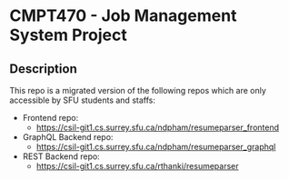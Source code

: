 # CMPT470 - Job Management System Project

## Description

This repo is a migrated version of the following repos which are only accessible
by SFU students and staffs:

* Frontend repo:
    * https://csil-git1.cs.surrey.sfu.ca/ndpham/resumeparser_frontend
* GraphQL Backend repo:
    * https://csil-git1.cs.surrey.sfu.ca/ndpham/resumeparser_graphql
* REST Backend repo:
    * https://csil-git1.cs.surrey.sfu.ca/rthanki/resumeparser
    


